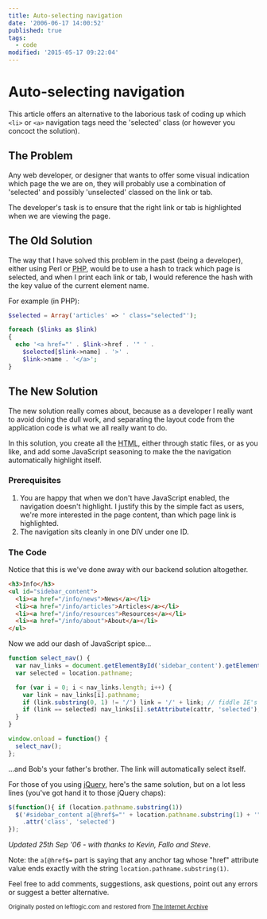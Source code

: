 ```yaml
---
title: Auto-selecting navigation
date: '2006-06-17 14:00:52'
published: true
tags:
  - code
modified: '2015-05-17 09:22:04'
---
```

# Auto-selecting navigation

This article offers an alternative to the laborious task of coding up which `<li>` or `<a>` navigation tags need the 'selected' class (or however you concoct the solution).

<!--more-->

## The Problem

Any web developer, or designer that wants to offer some visual indication which page the we are on, they will probably use a combination of 'selected' and possibly 'unselected' classed on the link or tab.

The developer's task is to ensure that the right link or tab is highlighted when we are viewing the page.

## The Old Solution

The way that I have solved this problem in the past (being a developer), either using Perl or <abbr title="PHP: Hypertext Preprocessor">PHP</abbr>, would be to use a hash to track which page is selected, and when I print each link or tab, I would reference the hash with the key value of the current element name.

For example (in PHP):

```php
$selected = Array('articles' => ' class="selected"');

foreach ($links as $link)
{
  echo '<a href="' . $link->href . '" ' .
    $selected[$link->name] . '>' .
    $link->name . '</a>';
}
```

## The New Solution

The new solution really comes about, because as a developer I really want to avoid doing the dull work, and separating the layout code from the application code is what we all really want to do.

In this solution, you create all the <abbr title="Hyper Text Markup Language">HTML</abbr>, either through static files, or as you like, and add some JavaScript seasoning to make the the navigation automatically highlight itself.

### Prerequisites

1. You are happy that when we don't have JavaScript enabled, the navigation doesn't highlight. I justify this by the simple fact as users, we're more interested in the page content, than which page link is highlighted.
2. The navigation sits cleanly in one DIV under one ID.

### The Code

Notice that this is we've done away with our backend solution altogether.

```html
<h3>Info</h3>
<ul id="sidebar_content">
  <li><a href="/info/news">News</a></li>
  <li><a href="/info/articles">Articles</a></li>
  <li><a href="/info/resources">Resources</a></li>
  <li><a href="/info/about">About</a></li>
</ul>
```

Now we add our dash of JavaScript spice...

```js
function select_nav() {
  var nav_links = document.getElementById('sidebar_content').getElementsByTagName('a');
  var selected = location.pathname;

  for (var i = 0; i < nav_links.length; i++) {
    var link = nav_links[i].pathname;
    if (link.substring(0, 1) != '/') link = '/' + link; // fiddle IE's view of the link
    if (link == selected) nav_links[i].setAttribute(cattr, 'selected');
  }
}

window.onload = function() {
  select_nav();
};
```

...and Bob's your father's brother. The link will automatically select itself.

For those of you using [jQuery](http://www.jquery.com), here's the same solution, but on a lot less lines (you've got hand it to those jQuery chaps):

```js
$(function(){ if (location.pathname.substring(1))
  $('#sidebar_content a[@href$="' + location.pathname.substring(1) + '"]')
    .attr('class', 'selected')
});
```

_Updated 25th Sep '06 - with thanks to Kevin, Fallo and Steve._

Note: the `a[@href$=` part is saying that any anchor tag whose "href" attribute value ends exactly with the string `location.pathname.substring(1)`.

Feel free to add comments, suggestions, ask questions, point out any errors or suggest a better alternative.

<small>Originally posted on leftlogic.com and restored from <a href="https://web.archive.org/web/20061018170852/http://leftlogic.com/info/articles/auto-selecting_navigation">The Internet Archive</a></small>
